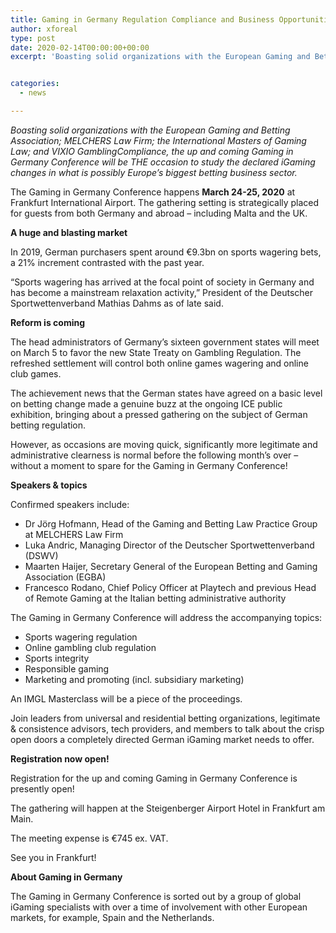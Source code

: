 ```yaml
---
title: Gaming in Germany Regulation Compliance and Business Opportunities
author: xforeal 
type: post
date: 2020-02-14T00:00:00+00:00
excerpt: 'Boasting solid organizations with the European Gaming and Betting Association; MELCHERS Law Firm; the International Masters of Gaming Law; and VIXIO GamblingCompliance, the up and coming Gaming in Germany Conference will be THE occasion to get familiar with the declared iGaming changes in what is conceivably Europe&amp;rsquo;s biggest betting market '


categories:
  - news

---
```

_Boasting solid organizations with the European Gaming and Betting Association; MELCHERS Law Firm; the International Masters of Gaming Law; and VIXIO GamblingCompliance, the up and coming Gaming in Germany Conference will be THE occasion to study the declared iGaming changes in what is possibly Europe&rsquo;s biggest betting business sector._ 

The Gaming in Germany Conference happens **March 24-25, 2020** at Frankfurt International Airport. The gathering setting is strategically placed for guests from both Germany and abroad &ndash; including Malta and the UK.

**A huge and blasting market**

In 2019, German purchasers spent around &euro;9.3bn on sports wagering bets, a 21&percnt; increment contrasted with the past year.

&ldquo;Sports wagering has arrived at the focal point of society in Germany and has become a mainstream relaxation activity,&rdquo; President of the Deutscher Sportwettenverband Mathias Dahms as of late said.

**Reform is coming**

The head administrators of Germany&rsquo;s sixteen government states will meet on March 5 to favor the new State Treaty on Gambling Regulation. The refreshed settlement will control both online games wagering and online club games.

The achievement news that the German states have agreed on a basic level on betting change made a genuine buzz at the ongoing ICE public exhibition, bringing about a pressed gathering on the subject of German betting regulation.

However, as occasions are moving quick, significantly more legitimate and administrative clearness is normal before the following month&#8217;s over &ndash; without a moment to spare for the Gaming in Germany Conference!

**Speakers & topics**

Confirmed speakers include:

  * Dr J&ouml;rg Hofmann, Head of the Gaming and Betting Law Practice Group at MELCHERS Law Firm
  * Luka Andric, Managing Director of the Deutscher Sportwettenverband (DSWV)
  * Maarten Haijer, Secretary General of the European Betting and Gaming Association (EGBA)
  * Francesco Rodano, Chief Policy Officer at Playtech and previous Head of Remote Gaming at the Italian betting administrative authority

The Gaming in Germany Conference will address the accompanying topics:

  * Sports wagering regulation
  * Online gambling club regulation
  * Sports integrity
  * Responsible gaming
  * Marketing and promoting (incl. subsidiary marketing)

An IMGL Masterclass will be a piece of the proceedings.

Join leaders from universal and residential betting organizations, legitimate & consistence advisors, tech providers, and members to talk about the crisp open doors a completely directed German iGaming market needs to offer.

**Registration now open!**

Registration for the up and coming Gaming in Germany Conference is presently open!

The gathering will happen at the Steigenberger Airport Hotel in Frankfurt am Main.

The meeting expense is &euro;745 ex. VAT.

See you in Frankfurt!

**About Gaming in Germany**

The Gaming in Germany Conference is sorted out by a group of global iGaming specialists with over a time of involvement with other European markets, for example, Spain and the Netherlands.